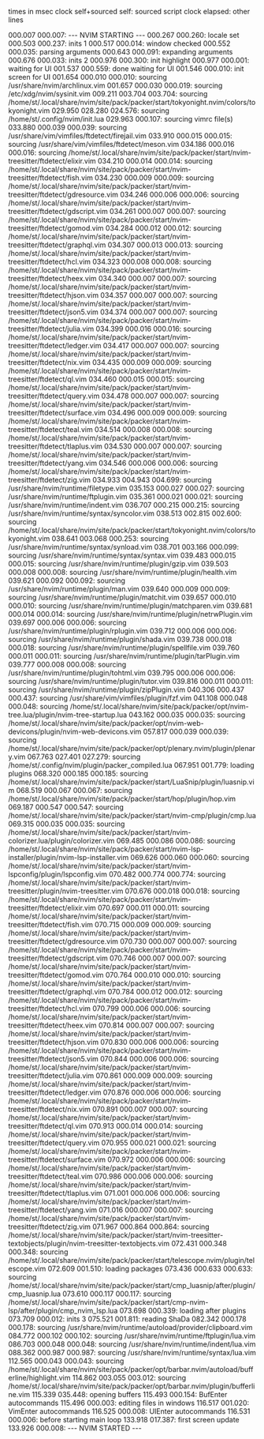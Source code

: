 

times in msec
 clock   self+sourced   self:  sourced script
 clock   elapsed:              other lines

000.007  000.007: --- NVIM STARTING ---
000.267  000.260: locale set
000.503  000.237: inits 1
000.517  000.014: window checked
000.552  000.035: parsing arguments
000.643  000.091: expanding arguments
000.676  000.033: inits 2
000.976  000.300: init highlight
000.977  000.001: waiting for UI
001.537  000.559: done waiting for UI
001.546  000.010: init screen for UI
001.654  000.010  000.010: sourcing /usr/share/nvim/archlinux.vim
001.657  000.030  000.019: sourcing /etc/xdg/nvim/sysinit.vim
009.211  003.704  003.704: sourcing /home/st/.local/share/nvim/site/pack/packer/start/tokyonight.nvim/colors/tokyonight.vim
029.950  028.280  024.576: sourcing /home/st/.config/nvim/init.lua
029.963  000.107: sourcing vimrc file(s)
033.880  000.039  000.039: sourcing /usr/share/vim/vimfiles/ftdetect/firejail.vim
033.910  000.015  000.015: sourcing /usr/share/vim/vimfiles/ftdetect/meson.vim
034.186  000.016  000.016: sourcing /home/st/.local/share/nvim/site/pack/packer/start/nvim-treesitter/ftdetect/elixir.vim
034.210  000.014  000.014: sourcing /home/st/.local/share/nvim/site/pack/packer/start/nvim-treesitter/ftdetect/fish.vim
034.230  000.009  000.009: sourcing /home/st/.local/share/nvim/site/pack/packer/start/nvim-treesitter/ftdetect/gdresource.vim
034.246  000.006  000.006: sourcing /home/st/.local/share/nvim/site/pack/packer/start/nvim-treesitter/ftdetect/gdscript.vim
034.261  000.007  000.007: sourcing /home/st/.local/share/nvim/site/pack/packer/start/nvim-treesitter/ftdetect/gomod.vim
034.284  000.012  000.012: sourcing /home/st/.local/share/nvim/site/pack/packer/start/nvim-treesitter/ftdetect/graphql.vim
034.307  000.013  000.013: sourcing /home/st/.local/share/nvim/site/pack/packer/start/nvim-treesitter/ftdetect/hcl.vim
034.323  000.008  000.008: sourcing /home/st/.local/share/nvim/site/pack/packer/start/nvim-treesitter/ftdetect/heex.vim
034.340  000.007  000.007: sourcing /home/st/.local/share/nvim/site/pack/packer/start/nvim-treesitter/ftdetect/hjson.vim
034.357  000.007  000.007: sourcing /home/st/.local/share/nvim/site/pack/packer/start/nvim-treesitter/ftdetect/json5.vim
034.374  000.007  000.007: sourcing /home/st/.local/share/nvim/site/pack/packer/start/nvim-treesitter/ftdetect/julia.vim
034.399  000.016  000.016: sourcing /home/st/.local/share/nvim/site/pack/packer/start/nvim-treesitter/ftdetect/ledger.vim
034.417  000.007  000.007: sourcing /home/st/.local/share/nvim/site/pack/packer/start/nvim-treesitter/ftdetect/nix.vim
034.435  000.009  000.009: sourcing /home/st/.local/share/nvim/site/pack/packer/start/nvim-treesitter/ftdetect/ql.vim
034.460  000.015  000.015: sourcing /home/st/.local/share/nvim/site/pack/packer/start/nvim-treesitter/ftdetect/query.vim
034.478  000.007  000.007: sourcing /home/st/.local/share/nvim/site/pack/packer/start/nvim-treesitter/ftdetect/surface.vim
034.496  000.009  000.009: sourcing /home/st/.local/share/nvim/site/pack/packer/start/nvim-treesitter/ftdetect/teal.vim
034.514  000.008  000.008: sourcing /home/st/.local/share/nvim/site/pack/packer/start/nvim-treesitter/ftdetect/tlaplus.vim
034.530  000.007  000.007: sourcing /home/st/.local/share/nvim/site/pack/packer/start/nvim-treesitter/ftdetect/yang.vim
034.546  000.006  000.006: sourcing /home/st/.local/share/nvim/site/pack/packer/start/nvim-treesitter/ftdetect/zig.vim
034.933  004.943  004.699: sourcing /usr/share/nvim/runtime/filetype.vim
035.153  000.027  000.027: sourcing /usr/share/nvim/runtime/ftplugin.vim
035.361  000.021  000.021: sourcing /usr/share/nvim/runtime/indent.vim
036.707  000.215  000.215: sourcing /usr/share/nvim/runtime/syntax/syncolor.vim
038.513  002.815  002.600: sourcing /home/st/.local/share/nvim/site/pack/packer/start/tokyonight.nvim/colors/tokyonight.vim
038.641  003.068  000.253: sourcing /usr/share/nvim/runtime/syntax/synload.vim
038.701  003.166  000.099: sourcing /usr/share/nvim/runtime/syntax/syntax.vim
039.483  000.015  000.015: sourcing /usr/share/nvim/runtime/plugin/gzip.vim
039.503  000.008  000.008: sourcing /usr/share/nvim/runtime/plugin/health.vim
039.621  000.092  000.092: sourcing /usr/share/nvim/runtime/plugin/man.vim
039.640  000.009  000.009: sourcing /usr/share/nvim/runtime/plugin/matchit.vim
039.657  000.010  000.010: sourcing /usr/share/nvim/runtime/plugin/matchparen.vim
039.681  000.014  000.014: sourcing /usr/share/nvim/runtime/plugin/netrwPlugin.vim
039.697  000.006  000.006: sourcing /usr/share/nvim/runtime/plugin/rplugin.vim
039.712  000.006  000.006: sourcing /usr/share/nvim/runtime/plugin/shada.vim
039.738  000.018  000.018: sourcing /usr/share/nvim/runtime/plugin/spellfile.vim
039.760  000.011  000.011: sourcing /usr/share/nvim/runtime/plugin/tarPlugin.vim
039.777  000.008  000.008: sourcing /usr/share/nvim/runtime/plugin/tohtml.vim
039.795  000.006  000.006: sourcing /usr/share/nvim/runtime/plugin/tutor.vim
039.816  000.011  000.011: sourcing /usr/share/nvim/runtime/plugin/zipPlugin.vim
040.306  000.437  000.437: sourcing /usr/share/vim/vimfiles/plugin/fzf.vim
041.108  000.048  000.048: sourcing /home/st/.local/share/nvim/site/pack/packer/opt/nvim-tree.lua/plugin/nvim-tree-startup.lua
043.162  000.035  000.035: sourcing /home/st/.local/share/nvim/site/pack/packer/opt/nvim-web-devicons/plugin/nvim-web-devicons.vim
057.817  000.039  000.039: sourcing /home/st/.local/share/nvim/site/pack/packer/opt/plenary.nvim/plugin/plenary.vim
067.763  027.401  027.279: sourcing /home/st/.config/nvim/plugin/packer_compiled.lua
067.951  001.779: loading plugins
068.320  000.185  000.185: sourcing /home/st/.local/share/nvim/site/pack/packer/start/LuaSnip/plugin/luasnip.vim
068.519  000.067  000.067: sourcing /home/st/.local/share/nvim/site/pack/packer/start/hop/plugin/hop.vim
069.187  000.547  000.547: sourcing /home/st/.local/share/nvim/site/pack/packer/start/nvim-cmp/plugin/cmp.lua
069.315  000.035  000.035: sourcing /home/st/.local/share/nvim/site/pack/packer/start/nvim-colorizer.lua/plugin/colorizer.vim
069.485  000.086  000.086: sourcing /home/st/.local/share/nvim/site/pack/packer/start/nvim-lsp-installer/plugin/nvim-lsp-installer.vim
069.626  000.060  000.060: sourcing /home/st/.local/share/nvim/site/pack/packer/start/nvim-lspconfig/plugin/lspconfig.vim
070.482  000.774  000.774: sourcing /home/st/.local/share/nvim/site/pack/packer/start/nvim-treesitter/plugin/nvim-treesitter.vim
070.676  000.018  000.018: sourcing /home/st/.local/share/nvim/site/pack/packer/start/nvim-treesitter/ftdetect/elixir.vim
070.697  000.011  000.011: sourcing /home/st/.local/share/nvim/site/pack/packer/start/nvim-treesitter/ftdetect/fish.vim
070.715  000.009  000.009: sourcing /home/st/.local/share/nvim/site/pack/packer/start/nvim-treesitter/ftdetect/gdresource.vim
070.730  000.007  000.007: sourcing /home/st/.local/share/nvim/site/pack/packer/start/nvim-treesitter/ftdetect/gdscript.vim
070.746  000.007  000.007: sourcing /home/st/.local/share/nvim/site/pack/packer/start/nvim-treesitter/ftdetect/gomod.vim
070.764  000.010  000.010: sourcing /home/st/.local/share/nvim/site/pack/packer/start/nvim-treesitter/ftdetect/graphql.vim
070.784  000.012  000.012: sourcing /home/st/.local/share/nvim/site/pack/packer/start/nvim-treesitter/ftdetect/hcl.vim
070.799  000.006  000.006: sourcing /home/st/.local/share/nvim/site/pack/packer/start/nvim-treesitter/ftdetect/heex.vim
070.814  000.007  000.007: sourcing /home/st/.local/share/nvim/site/pack/packer/start/nvim-treesitter/ftdetect/hjson.vim
070.830  000.006  000.006: sourcing /home/st/.local/share/nvim/site/pack/packer/start/nvim-treesitter/ftdetect/json5.vim
070.844  000.006  000.006: sourcing /home/st/.local/share/nvim/site/pack/packer/start/nvim-treesitter/ftdetect/julia.vim
070.861  000.009  000.009: sourcing /home/st/.local/share/nvim/site/pack/packer/start/nvim-treesitter/ftdetect/ledger.vim
070.876  000.006  000.006: sourcing /home/st/.local/share/nvim/site/pack/packer/start/nvim-treesitter/ftdetect/nix.vim
070.891  000.007  000.007: sourcing /home/st/.local/share/nvim/site/pack/packer/start/nvim-treesitter/ftdetect/ql.vim
070.913  000.014  000.014: sourcing /home/st/.local/share/nvim/site/pack/packer/start/nvim-treesitter/ftdetect/query.vim
070.955  000.021  000.021: sourcing /home/st/.local/share/nvim/site/pack/packer/start/nvim-treesitter/ftdetect/surface.vim
070.972  000.006  000.006: sourcing /home/st/.local/share/nvim/site/pack/packer/start/nvim-treesitter/ftdetect/teal.vim
070.986  000.006  000.006: sourcing /home/st/.local/share/nvim/site/pack/packer/start/nvim-treesitter/ftdetect/tlaplus.vim
071.001  000.006  000.006: sourcing /home/st/.local/share/nvim/site/pack/packer/start/nvim-treesitter/ftdetect/yang.vim
071.016  000.007  000.007: sourcing /home/st/.local/share/nvim/site/pack/packer/start/nvim-treesitter/ftdetect/zig.vim
071.967  000.864  000.864: sourcing /home/st/.local/share/nvim/site/pack/packer/start/nvim-treesitter-textobjects/plugin/nvim-treesitter-textobjects.vim
072.431  000.348  000.348: sourcing /home/st/.local/share/nvim/site/pack/packer/start/telescope.nvim/plugin/telescope.vim
072.609  001.510: loading packages
073.436  000.633  000.633: sourcing /home/st/.local/share/nvim/site/pack/packer/start/cmp_luasnip/after/plugin/cmp_luasnip.lua
073.610  000.117  000.117: sourcing /home/st/.local/share/nvim/site/pack/packer/start/cmp-nvim-lsp/after/plugin/cmp_nvim_lsp.lua
073.698  000.339: loading after plugins
073.709  000.012: inits 3
075.521  001.811: reading ShaDa
082.342  000.178  000.178: sourcing /usr/share/nvim/runtime/autoload/provider/clipboard.vim
084.772  000.102  000.102: sourcing /usr/share/nvim/runtime/ftplugin/lua.vim
086.703  000.048  000.048: sourcing /usr/share/nvim/runtime/indent/lua.vim
088.362  000.987  000.987: sourcing /usr/share/nvim/runtime/syntax/lua.vim
112.565  000.043  000.043: sourcing /home/st/.local/share/nvim/site/pack/packer/opt/barbar.nvim/autoload/bufferline/highlight.vim
114.862  003.055  003.012: sourcing /home/st/.local/share/nvim/site/pack/packer/opt/barbar.nvim/plugin/bufferline.vim
115.339  035.448: opening buffers
115.493  000.154: BufEnter autocommands
115.496  000.003: editing files in windows
116.517  001.020: VimEnter autocommands
116.525  000.008: UIEnter autocommands
116.531  000.006: before starting main loop
133.918  017.387: first screen update
133.926  000.008: --- NVIM STARTED ---
